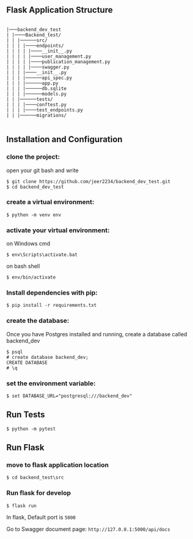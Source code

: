 
## Flask Application Structure 
```

|───backend_dev_test
| |────Backend_test/
| | |──────src/
| | | |────endpoints/
| | | | |────__init__.py
| | | | |────user_management.py
| | | | |────publication_management.py
| | | | |────swagger.py
| | | |────__init__.py
| | | |──────api_spec.py
| | | |──────app.py
| | | |──────db.sqlite
| | | |──────models.py
| | |──────tests/
| | | |────conftest.py
| | | |────test_endpoints.py
| | |──────migrations/


```

## Installation and Configuration

### clone the project:

open your git bash and write 
```
$ git clone https://github.com/jeer2234/backend_dev_test.git
$ cd backend_dev_test
```
### create a virtual environment:

```
$ python -m venv env

```

### activate your virtual environment:

on Windows cmd
```
$ env\Scripts\activate.bat
```
on bash shell
```
$ env/bin/activate
```
### Install dependencies with pip:

```
$ pip install -r requirements.txt
```
### create the database:
Once you have Postgres installed and running, create a database called backend_dev
```
$ psql
# create database backend_dev;
CREATE DATABASE
# \q
```
### set the environment variable:
```
$ set DATABASE_URL="postgresql:///backend_dev"
```

## Run Tests

```
$ python -m pytest 
```

## Run Flask

### move to flask application location
```
$ cd backend_test\src
```

### Run flask for develop

```
$ flask run
```
In flask, Default port is `5000`

Go to Swagger document page:  `http://127.0.0.1:5000/api/docs`